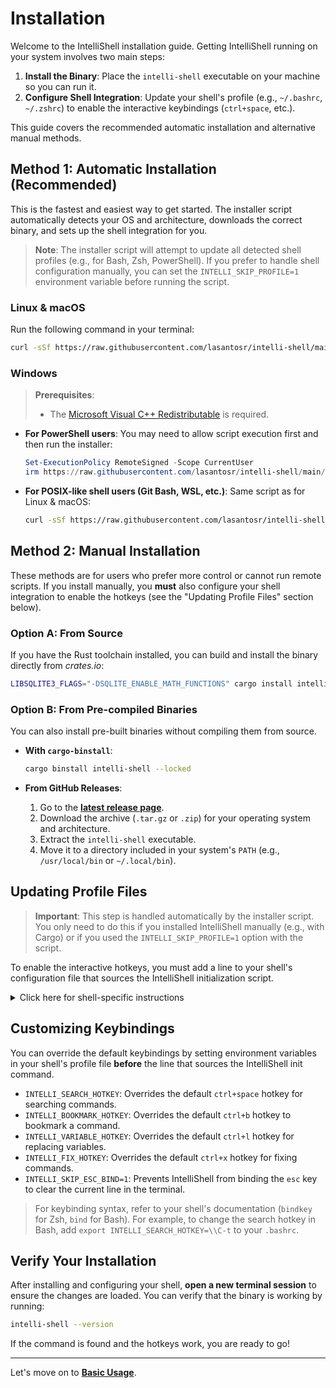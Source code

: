 # Installation

Welcome to the IntelliShell installation guide. Getting IntelliShell running on your system involves two main steps:

1. **Install the Binary**: Place the `intelli-shell` executable on your machine so you can run it.
2. **Configure Shell Integration**: Update your shell's profile (e.g., `~/.bashrc`, `~/.zshrc`) to enable the
    interactive keybindings (`ctrl+space`, etc.).

This guide covers the recommended automatic installation and alternative manual methods.

## Method 1: Automatic Installation (Recommended)

This is the fastest and easiest way to get started. The installer script automatically detects your OS and architecture,
downloads the correct binary, and sets up the shell integration for you.

> **Note**: The installer script will attempt to update all detected shell profiles (e.g., for Bash, Zsh, PowerShell).
> If you prefer to handle shell configuration manually, you can set the `INTELLI_SKIP_PROFILE=1` environment variable
> before running the script.

### Linux & macOS

Run the following command in your terminal:

```sh
curl -sSf https://raw.githubusercontent.com/lasantosr/intelli-shell/main/install.sh | sh
```

### Windows

> **Prerequisites**:
>
> - The [Microsoft Visual C++ Redistributable](https://learn.microsoft.com/en-us/cpp/windows/latest-supported-vc-redist)
> is required.

- **For PowerShell users**: You may need to allow script execution first and then run the installer:

  ```powershell
  Set-ExecutionPolicy RemoteSigned -Scope CurrentUser
  irm https://raw.githubusercontent.com/lasantosr/intelli-shell/main/install.ps1 | iex
  ```

- **For POSIX-like shell users (Git Bash, WSL, etc.)**: Same script as for Linux & macOS:

  ```sh
  curl -sSf https://raw.githubusercontent.com/lasantosr/intelli-shell/main/install.sh | sh
  ```

## Method 2: Manual Installation

These methods are for users who prefer more control or cannot run remote scripts. If you install manually, you **must**
also configure your shell integration to enable the hotkeys (see the "Updating Profile Files" section below).

### Option A: From Source

If you have the Rust toolchain installed, you can build and install the binary directly from _crates.io_:

```sh
LIBSQLITE3_FLAGS="-DSQLITE_ENABLE_MATH_FUNCTIONS" cargo install intelli-shell --locked
```

### Option B: From Pre-compiled Binaries

You can also install pre-built binaries without compiling them from source.

- **With `cargo-binstall`**:

  ```sh
  cargo binstall intelli-shell --locked
  ```

- **From GitHub Releases**:
  1. Go to the [**latest release page**](https://github.com/lasantosr/intelli-shell/releases/latest).
  2. Download the archive (`.tar.gz` or `.zip`) for your operating system and architecture.
  3. Extract the `intelli-shell` executable.
  4. Move it to a directory included in your system's `PATH` (e.g., `/usr/local/bin` or `~/.local/bin`).

## Updating Profile Files

> **Important**: This step is handled automatically by the installer script. You only need to do this if you installed
> IntelliShell manually (e.g., with Cargo) or if you used the `INTELLI_SKIP_PROFILE=1` option with the script.

To enable the interactive hotkeys, you must add a line to your shell's configuration file that sources the IntelliShell
initialization script.

<details>
  <summary>Click here for shell-specific instructions</summary>

- **Bash**: Add to `~/.bashrc` or `~/.bash_profile`

  ```bash
  eval "$(intelli-shell init bash)"
  ```

- **Zsh**: Add to `~/.zshrc`

  ```zsh
  eval "$(intelli-shell init zsh)"
  ```

- **Fish**: Add to `~/.config/fish/config.fish`

  ```fish
  intelli-shell init fish | source
  ```

- **Nushell**: Add to your Nushell config file (find it with `$nu.config-path`)

  ```nu
  mkdir ($nu.data-dir | path join "vendor/autoload")
  intelli-shell init nushell | save -f ($nu.data-dir | path join "vendor/autoload/intelli-shell.nu")
  ```

- **PowerShell**: Add to your profile (find it with `$Profile`)

  ```powershell
  intelli-shell init powershell | Out-String | Invoke-Expression
  ```

</details>

## Customizing Keybindings

You can override the default keybindings by setting environment variables in your shell's profile file **before** the
line that sources the IntelliShell init command.

- `INTELLI_SEARCH_HOTKEY`: Overrides the default `ctrl+space` hotkey for searching commands.
- `INTELLI_BOOKMARK_HOTKEY`: Overrides the default `ctrl+b` hotkey to bookmark a command.
- `INTELLI_VARIABLE_HOTKEY`: Overrides the default `ctrl+l` hotkey for replacing variables.
- `INTELLI_FIX_HOTKEY`: Overrides the default `ctrl+x` hotkey for fixing commands.
- `INTELLI_SKIP_ESC_BIND=1`: Prevents IntelliShell from binding the `esc` key to clear the current line in the terminal.

> For keybinding syntax, refer to your shell's documentation (`bindkey` for Zsh, `bind` for Bash). For example, to
> change the search hotkey in Bash, add `export INTELLI_SEARCH_HOTKEY=\\C-t` to your `.bashrc`.

## Verify Your Installation

After installing and configuring your shell, **open a new terminal session** to ensure the changes are loaded. You can
verify that the binary is working by running:

```sh
intelli-shell --version
```

If the command is found and the hotkeys work, you are ready to go!

---

Let's move on to [**Basic Usage**](./basic_usage.md).

